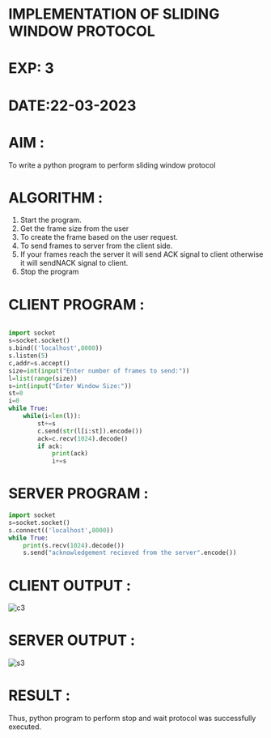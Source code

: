 # IMPLEMENTATION OF SLIDING WINDOW PROTOCOL

# EXP: 3

# DATE:22-03-2023

# AIM :

To write a python program to perform sliding window protocol

# ALGORITHM :
1. Start the program.
2. Get the frame size from the user
3. To create the frame based on the user request.
4. To send frames to server from the client side.
5. If your frames reach the server it will send ACK signal to client otherwise it will sendNACK signal to client.
6. Stop the program

# CLIENT PROGRAM :
```PYTHON 3 

import socket
s=socket.socket()
s.bind(('localhost',8000))
s.listen(5)
c,addr=s.accept()
size=int(input("Enter number of frames to send:"))
l=list(range(size))
s=int(input("Enter Window Size:"))
st=0
i=0
while True:
	while(i<len(l)):
		st+=s
		c.send(str(l[i:st]).encode())
		ack=c.recv(1024).decode()
		if ack:
			print(ack)
			i+=s

```
# SERVER PROGRAM :
```PYTHON 3
import socket
s=socket.socket()
s.connect(('localhost',8000))
while True:
	print(s.recv(1024).decode())
	s.send("acknowledgement recieved from the server".encode())
```


# CLIENT OUTPUT :

![c3](https://github.com/jeevansurya30/EX-3/assets/129417865/833029bd-e718-4c31-842a-008de5c7ffd2)


# SERVER OUTPUT :


![s3](https://github.com/jeevansurya30/EX-3/assets/129417865/746d4e21-d32d-40c9-a302-2e570a145386)


# RESULT :
Thus, python program to perform stop and wait protocol was successfully executed.

